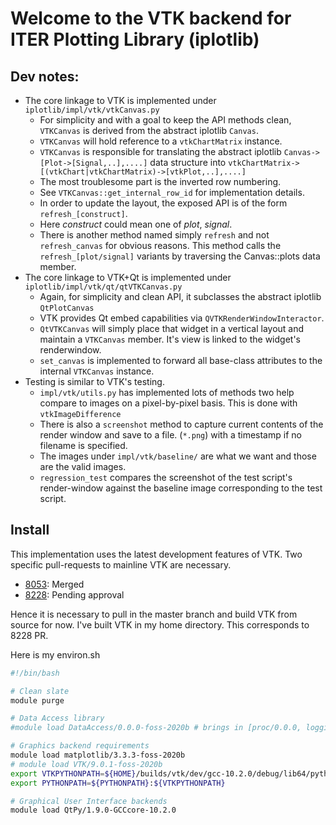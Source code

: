 
# Welcome to the VTK backend for ITER Plotting Library (iplotlib)

## Dev notes:

  + The core linkage to VTK is implemented under `iplotlib/impl/vtk/vtkCanvas.py`
    + For simplicity and with a goal to keep the API methods clean, `VTKCanvas` is derived from the abstract iplotlib `Canvas`.
    + `VTKCanvas` will hold reference to a `vtkChartMatrix` instance.
    + `VTKCanvas` is responsible for translating the abstract iplotlib `Canvas->[Plot->[Signal,..],....]` data structure into `vtkChartMatrix->[(vtkChart|vtkChartMatrix)->[vtkPlot,..],....]`
    + The most troublesome part is the inverted row numbering.
    + See `VTKCanvas::get_internal_row_id` for implementation details.
    + In order to update the layout, the exposed API is of the form `refresh_[construct]`. 
    + Here *construct* could mean one of *plot*, *signal*. 
    + There is another method named simply `refresh` and not `refresh_canvas` for obvious reasons. This method calls the `refresh_[plot/signal]` variants by traversing the Canvas::plots data member.
  + The core linkage to VTK+Qt is implemented under `iplotlib/impl/vtk/qt/qtVTKCanvas.py`
    + Again, for simplicity and clean API, it subclasses the abstract iplotlib `QtPlotCanvas`
    + VTK provides Qt embed capabilities via `QVTKRenderWindowInteractor`.
    + `QtVTKCanvas` will simply place that widget in a vertical layout and maintain
        a `VTKCanvas` member. It's view is linked to the widget's renderwindow.
    + `set_canvas` is implemented to forward all base-class attributes to the internal `VTKCanvas` instance.
  + Testing is similar to VTK's testing.
    + `impl/vtk/utils.py` has implemented lots of methods two help compare to images on a pixel-by-pixel basis. This is done with `vtkImageDifference`
    + There is also a `screenshot` method to capture current contents of the render window and save to a file. (`*.png`) with a timestamp if no filename is specified.
    + The images under `impl/vtk/baseline/` are what we want and those are the valid images.
    + `regression_test` compares the screenshot of the test script's render-window against the baseline image corresponding to the test script.

## Install

This implementation uses the latest development features of VTK. Two specific pull-requests to mainline VTK are necessary.
    
+ [8053](https://gitlab.kitware.com/vtk/vtk/-/merge_requests/8053): Merged
+ [8228](https://gitlab.kitware.com/vtk/vtk/-/merge_requests/8228): Pending approval

Hence it is necessary to pull in the master branch and build VTK from source for now. I've built VTK in my home directory. This corresponds to 8228 PR.

Here is my environ.sh
```bash
#!/bin/bash

# Clean slate
module purge

# Data Access library
#module load DataAccess/0.0.0-foss-2020b # brings in [proc/0.0.0, logging2/0.0.0, uda-ccs/2.1.2]-foss-2020b

# Graphics backend requirements
module load matplotlib/3.3.3-foss-2020b
# module load VTK/9.0.1-foss-2020b
export VTKPYTHONPATH=${HOME}/builds/vtk/dev/gcc-10.2.0/debug/lib64/python3.8/site-packages
export PYTHONPATH=${PYTHONPATH}:${VTKPYTHONPATH}

# Graphical User Interface backends
module load QtPy/1.9.0-GCCcore-10.2.0
```

